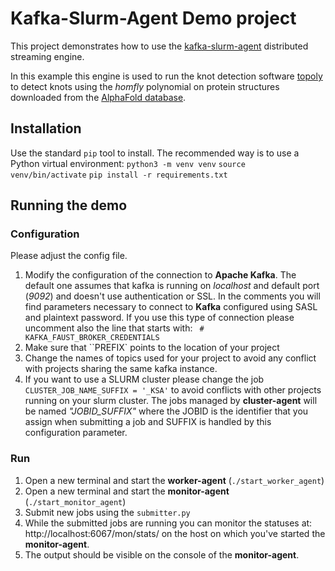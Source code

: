 # Kafka-Slurm-Agent Demo project

This project demonstrates how to use the [kafka-slurm-agent](https://github.com/prubach/kafka-slurm-agent) distributed streaming engine.

In this example this engine is used to run the knot detection software [topoly](https://topoly.cent.uw.edu.pl/) to detect 
knots using the *homfly* polynomial on protein structures downloaded from the [AlphaFold database](https://alphafold.ebi.ac.uk/).

## Installation

Use the standard ``pip`` tool to install. The recommended way is to use a Python virtual environment:
``python3 -m venv venv``
``source venv/bin/activate``
``pip install -r requirements.txt``

## Running the demo

### Configuration

Please adjust the config file.
1. Modify the configuration of the connection to **Apache Kafka**. The default one assumes that kafka is running on *localhost* and default port (*9092*) and doesn't use authentication or SSL.
     In the comments you will find parameters necessary to connect to **Kafka** configured using SASL and plaintext password. If you use this type of connection please uncomment also the line that starts with:
`` # KAFKA_FAUST_BROKER_CREDENTIALS``
2. Make sure that ``PREFIX` points to the location of your project
3. Change the names of topics used for your project to avoid any conflict with projects sharing the same kafka instance.
4. If you want to use a SLURM cluster please change the job ``CLUSTER_JOB_NAME_SUFFIX = '_KSA'`` to avoid conflicts with other projects running on your slurm cluster. The jobs managed by **cluster-agent** will be named *"JOBID_SUFFIX"* where the JOBID is the identifier that you assign when submitting a job and SUFFIX is handled by this configuration parameter.

### Run

1. Open a new terminal and start the **worker-agent** (``./start_worker_agent``)
2. Open a new terminal and start the **monitor-agent** (``./start_monitor_agent``)
3. Submit new jobs using the ``submitter.py``
4. While the submitted jobs are running you can monitor the statuses at: http://localhost:6067/mon/stats/ on the host on which you've started the **monitor-agent**.
5. The output should be visible on the console of the **monitor-agent**.
